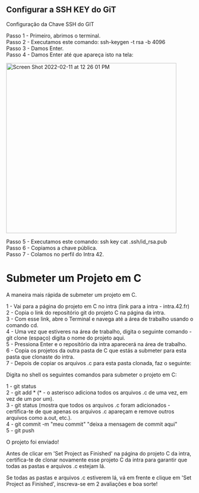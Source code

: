 ## Configurar a SSH KEY do GiT

Configuração da Chave SSH do GIT

Passo 1 - Primeiro, abrimos o terminal. <br>
Passo 2 - Executamos este comando: ssh-keygen -t rsa -b 4096 <br>
Passo 3 - Damos Enter. <br>
Passo 4 - Damos Enter até que apareça isto na tela:

<img width="458" alt="Screen Shot 2022-02-11 at 12 26 01 PM" src="https://user-images.githubusercontent.com/58959408/153526481-819cb9e6-c02a-4fe1-b452-cfca07d1f2d3.png">

Passo 5 - Executamos este comando: ssh key cat .ssh/id_rsa.pub <br>
Passo 6 - Copiamos a chave pública. <br>
Passo 7 - Colamos no perfil do Intra 42.


# Submeter um Projeto em C

A maneira mais rápida de submeter um projeto em C.

1 - Vai para a página do projeto em C no intra (link para a intra - intra.42.fr) </br>
2 - Copia o link do repositório git do projeto C na página da intra. </br>
3 - Com esse link, abre o Terminal e navega até a área de trabalho usando o comando cd. </br>
4 - Uma vez que estiveres na área de trabalho, digita o seguinte comando - git clone <cola o link da URL da intra aqui> (espaço) digita o nome do projeto aqui. </br>
5 - Pressiona Enter e o repositório da intra aparecerá na área de trabalho. </br>
6 - Copia os projetos da outra pasta de C que estás a submeter para esta pasta que clonaste do intra. </br>
7 - Depois de copiar os arquivos .c para esta pasta clonada, faz o seguinte:

Digita no shell os seguintes comandos para submeter o projeto em C:

1 - git status </br>
2 - git add * (* - o asterisco adiciona todos os arquivos .c de uma vez, em vez de um por um). </br>
3 - git status (mostra que todos os arquivos .c foram adicionados - certifica-te de que apenas os arquivos .c apareçam e remove outros arquivos como a.out, etc.). </br>
4 - git commit -m "meu commit" "deixa a mensagem de commit aqui" </br>
5 - git push

O projeto foi enviado!

Antes de clicar em 'Set Project as Finished' na página do projeto C da intra, certifica-te de clonar novamente esse projeto C da intra para garantir que todas as pastas e arquivos .c estejam lá.

Se todas as pastas e arquivos .c estiverem lá, vá em frente e clique em 'Set Project as Finished', inscreva-se em 2 avaliações e boa sorte!